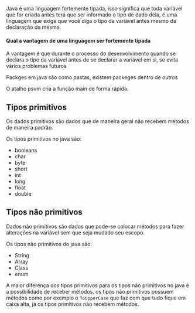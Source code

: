 Java é uma linguagem fortemente tipada, isso significa que toda variável que for criada antes terá que ser informado o tipo de dado dela, é uma linguagem que exige que você diga o tipo da variável antes mesmo da declaração da mesma.
#### Qual a vantagem de uma linguagem ser fortemente tipada
A vantagem é que durante o processo do desenvolvimento quando se declara o tipo da variável antes de se declarar a variável em si, se evita vários problemas futuros

Packges em java são como pastas, existem packeges dentro de outros

O atalho psvm cria a função main de forma rápida.

## Tipos primitivos 
Os dados primitivos são dados que de maneira geral não recebem métodos de maneira padrão.

Os tipos primitivos no java são:
- booleans
- char
- byte
- short
- int
- long
- float
- double

## Tipos não primitivos
Dados não primitivos são dados que pode-se colocar métodos para fazer alterações na variável sem que seja mudado seu escopo.

Os tipos não primitivos do java são:
- String
- Array
- Class
- enum

A maior diferença dos tipos primitivos para os tipos não primitivos no java é a possibilidade de receber métodos, os tipos não primitivos possuem métodos como por exemplo o `ToUpperCase` que faz com que tudo fique em caixa alta, já os tipos primitivos não recebem métodos.

